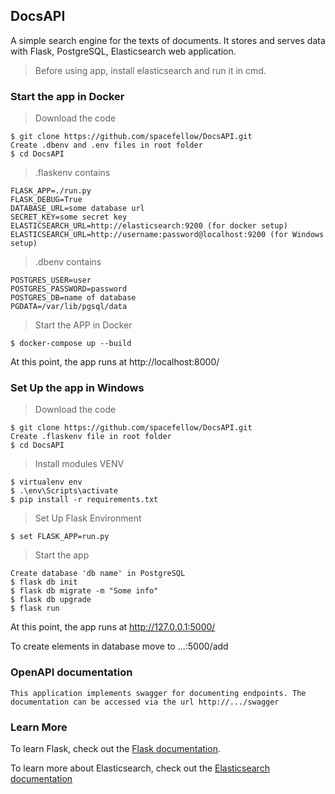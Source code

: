 ## DocsAPI

A simple search engine for the texts of documents. It stores and serves data with Flask, PostgreSQL, Elasticsearch web application.

>Before using app, install elasticsearch and run it in cmd.

### Start the app in Docker

>Download the code
```
$ git clone https://github.com/spacefellow/DocsAPI.git
Create .dbenv and .env files in root folder
$ cd DocsAPI
```

>.flaskenv contains
```
FLASK_APP=./run.py
FLASK_DEBUG=True
DATABASE_URL=some database url
SECRET_KEY=some secret key
ELASTICSEARCH_URL=http://elasticsearch:9200 (for docker setup)
ELASTICSEARCH_URL=http://username:password@localhost:9200 (for Windows setup)
```

>.dbenv contains
```
POSTGRES_USER=user
POSTGRES_PASSWORD=password
POSTGRES_DB=name of database
PGDATA=/var/lib/pgsql/data
```

>Start the APP in Docker
```
$ docker-compose up --build 
```
At this point, the app runs at http://localhost:8000/


### Set Up the app in Windows

>Download the code
```
$ git clone https://github.com/spacefellow/DocsAPI.git
Create .flaskenv file in root folder
$ cd DocsAPI
```

>Install modules VENV
```
$ virtualenv env
$ .\env\Scripts\activate
$ pip install -r requirements.txt
```
>Set Up Flask Environment
```
$ set FLASK_APP=run.py
```

>Start the app
```
Create database 'db name' in PostgreSQL
$ flask db init
$ flask db migrate -m "Some info"
$ flask db upgrade
$ flask run
```
At this point, the app runs at http://127.0.0.1:5000/

To create elements in database move to ...:5000/add

### OpenAPI documentation
```
This application implements swagger for documenting endpoints. The documentation can be accessed via the url http://.../swagger
```

### Learn More
To learn Flask, check out the [Flask documentation](https://flask.palletsprojects.com/en/2.2.x/).

To learn more about Elasticsearch, check out the [Elasticsearch documentation](https://www.elastic.co/guide/en/elasticsearch/reference/8.4/install-elasticsearch.html)
